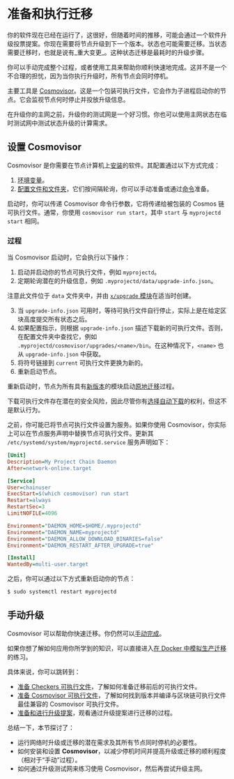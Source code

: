 # 准备和执行迁移

你的软件现在已经在运行了，这很好，但随着时间的推移，可能会通过一个软件升级投票提案。你现在需要将节点升级到下一个版本。状态也可能需要迁移。当状态需要迁移时，也就是说有_重大变更_。这种状态迁移是最耗时的升级步骤。

你可以手动完成整个过程，或者使用工具来帮助你顺利快速地完成。这并不是一个不合理的担忧，因为当你执行升级时，所有节点会同时停机。

主要工具是 [Cosmovisor](https://docs.cosmos.network/main/tooling/cosmovisor)。这是一个包装可执行文件，它会作为子进程启动你的节点。它会监视节点何时停止并投放升级信息。

在升级你的主网之前，升级你的测试网是一个好习惯。你也可以使用主网状态在临时测试网中测试状态升级的计算需求。

## 设置 Cosmovisor

Cosmovisor 是你需要在节点计算机上[安装](https://docs.cosmos.network/main/tooling/cosmovisor.html#installation)的软件。其配置通过以下方式完成：

1. [环境变量](https://docs.cosmos.network/main/tooling/cosmovisor.html#command-line-arguments-and-environment-variables)。
2. [配置文件和文件夹](https://docs.cosmos.network/main/tooling/cosmovisor.html#folder-layout)，它们按间隔轮询，你可以手动准备或通过[命令](https://docs.cosmos.network/main/tooling/cosmovisor.html#cosmovisor)准备。

启动时，你可以传递 Cosmovisor 命令行参数，它将传递给被包装的 Cosmos 链可执行文件。通常，你使用 `cosmovisor run start`，其中 `start` 与 `myprojectd start` 相同。

### 过程

当 Cosmovisor 启动时，它会执行以下操作：

1. 启动并启动你的节点可执行文件，例如 `myprojectd`。
2. 定期轮询潜在的升级信息，例如 `.myprojectd/data/upgrade-info.json`。

  <HighlightBox type="note">

注意此文件位于 `data` 文件夹中，并由 [`x/upgrade` 模块](https://docs.cosmos.network/main/building-modules/upgrade.html)在适当时创建。

  </HighlightBox>

3. 当 `upgrade-info.json` 可用时，等待可执行文件自行停止，实际上是在给定区块高度提交所有状态之后。
4. 如果配置指示，则根据 `upgrade-info.json` 描述下载新的可执行文件。否则，在配置文件夹中查找它，例如 `.myprojectd/cosmovisor/upgrades/<name>/bin`。在这种情况下，`<name>` 也从 `upgrade-info.json` 中获取。
5. 将符号链接到 `current` 可执行文件更换为新的。
6. 重新启动节点。

重新启动时，节点为所有具有[新版本](https://docs.cosmos.network/main/core/upgrade.html#tracking-module-versions)的模块启动[原地迁移](https://docs.cosmos.network/main/core/upgrade.html)过程。

下载可执行文件存在潜在的安全风险，因此尽管你有[选择自动下载](https://docs.cosmos.network/main/tooling/cosmovisor.html#auto-download)的权利，但这不是默认行为。

之前，你可能已将节点可执行文件设置为服务。如果你使用 Cosmovisor，你实际上可以在节点服务声明中替换节点可执行文件。更新其 `/etc/systemd/system/myprojectd.service` 服务声明如下：

```ini
[Unit]
Description=My Project Chain Daemon
After=network-online.target

[Service]
User=chainuser
ExecStart=$(which cosmovisor) run start
Restart=always
RestartSec=3
LimitNOFILE=4096

Environment="DAEMON_HOME=$HOME/.myprojectd"
Environment="DAEMON_NAME=myprojectd"
Environment="DAEMON_ALLOW_DOWNLOAD_BINARIES=false"
Environment="DAEMON_RESTART_AFTER_UPGRADE=true"

[Install]
WantedBy=multi-user.target
```

之后，你可以通过以下方式重新启动你的节点：

```sh
$ sudo systemctl restart myprojectd
```

## 手动升级

Cosmovisor 可以帮助你快速迁移。你仍然可以[手动完成](https://hub.cosmos.network/main/hub-tutorials/upgrade-node.html#manual-software-upgrade)。

<HighlightBox type="tip">

如果你想了解如何应用你所学到的知识，可以直接进入[在 Docker 中模拟生产迁移](/hands-on-exercise/4-run-in-prod/5-migration-prod.md)的练习。

具体来说，你可以跳转到：

* [准备 Checkers 可执行文件](/hands-on-exercise/4-run-in-prod/5-migration-prod.md#prepare-checkers-executables)，了解如何准备迁移前后的可执行文件。
* [准备 Cosmovisor 可执行文件](/hands-on-exercise/4-run-in-prod/5-migration-prod.md#prepare-the-cosmovisor-executable)，了解如何找到版本并编译与区块链可执行文件最佳兼容的 Cosmovisor 可执行文件。
* [准备和进行升级提案](/hands-on-exercise/4-run-in-prod/5-migration-prod.md#prepare-the-upgrade-proposals)，观看通过升级提案进行迁移的过程。

</HighlightBox>

<HighlightBox type="synopsis">

总结一下，本节探讨了：

* 运行网络时升级或迁移的潜在需求及其所有节点同时停机的必要性。
* 如何安装和设置 **Cosmovisor**，以减少停机时间并提高升级或迁移的顺利程度（相对于“手动”过程）。
* 如何通过升级测试网来练习使用 Cosmovisor，然后再尝试升级主网。

</HighlightBox>